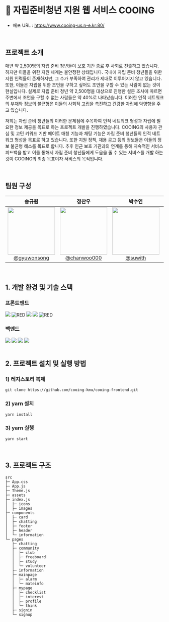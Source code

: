 # 🍭 자립준비청년 지원 웹 서비스 COOING

- 배포 URL : https://www.cooing-us.n-e.kr:80/

<!-- - 데모 영상 : -->

<br>

## 프로젝트 소개

매년 약 2,500명의 자립 준비 청년들이 보호 기간 종료 후 사회로 진출하고 있습니다. 하지만 이들을 위한 지원 체계는 불안정한 상태입니다. 국내에 자립 준비 청년들을 위한 지원 인력들이 존재하지만, 그 수가 부족하여 관리가 제대로 이루어지지 않고 있습니다. 또한, 이들은 자립을 위한 조언을 구하고 싶어도 조언을 구할 수 있는 사람이 없는 것이 현실입니다. 실제로 자립 준비 청년 약 2,500명을 대상으로 진행한 설문 조사에 따르면 주변에서 조언을 구할 수 없는 사람들은 약 40%로 나타났습니다. 이러한 인적 네트워크의 부재와 정보의 불균형은 이들의 사회적 고립을 촉진하고 건강한 자립에 악영향을 주고 있습니다.

저희는 자립 준비 청년들의 이러한 문제점에 주목하여 인적 네트워크 형성과 자립에 필요한 정보 제공을 목표로 하는 프로젝트 개발을 진행하였습니다. COOING의 사용자 관심 및 고민 키워드 기반 메이트 매칭 기능과 채팅 기능은 자립 준비 청년들의 인적 네트워크 형성을 목표로 하고 있습니다. 또한 지원 정책, 채용 공고 등의 정보들은 이들의 정보 불균형 해소를 목표로 합니다. 추후 인근 보호 기관과의 연계를 통해 지속적인 서비스 피드백을 받고 이를 통해서 자립 준비 청년들에게 도움을 줄 수 있는 서비스를 개발 하는 것이 COOING의 최종 목표이자 서비스의 목적입니다.

<br>

## 팀원 구성

<div align="center">

| **송규원** | **정찬우** | **박수연** | **유태근** | **김용민** |
| :------: |  :------: | :------: | :------: | :------: |
| [<img src="https://avatars.githubusercontent.com/u/81706832?v=4" height=150 width=150> <br/> @gyuwonsong](https://github.com/gyuwonsong) | [<img src="https://avatars.githubusercontent.com/u/66253711?v=4" height=150 width=150> <br/> @chanwoo000](https://github.com/chanwoo000) | [<img src="https://avatars.githubusercontent.com/u/85792738?v=4" height=150 width=150> <br/> @suwith](https://github.com/suwith) | [<img src="https://avatars.githubusercontent.com/u/66227661?v=4" height=150 width=150> <br/> @TaegeunYou](https://github.com/TaegeunYou) | [<img src="https://avatars.githubusercontent.com/u/127489230?v=4" height=150 width=150> <br/> @kym8821](https://github.com/kym8821) |

</div>

<br>

## 1. 개발 환경 및 기술 스택

### 프론트엔드

<img src="https://img.shields.io/badge/javascript-F7DF1E?style=for-the-badge&logo=javascript&logoColor=black"> <img alt="RED" src ="https://img.shields.io/badge/HTML5-E34F26.svg?&style=for-the-badge&logo=CSS3&logoColor=white"/> <img src="https://img.shields.io/badge/css-1572B6?style=for-the-badge&logo=css3&logoColor=white"> <img src="https://img.shields.io/badge/react-61DAFB?style=for-the-badge&logo=react&logoColor=black">  <img alt="RED" src ="https://img.shields.io/badge/Axios-5A29E4.svg?&style=for-the-badge&logo=Axios&logoColor=white"/>
### 백엔드
<img src="https://img.shields.io/badge/java-007396?style=for-the-badge&logo=java&logoColor=white"> <img src="https://img.shields.io/badge/mysql-4479A1?style=for-the-badge&logo=mysql&logoColor=white"> <img src="https://img.shields.io/badge/springboot-6DB33F?style=for-the-badge&logo=springboot&logoColor=white"> <img src="https://img.shields.io/badge/socket.io-010101?style=for-the-badge&logo=socket.io&logoColor=white">
<br>
<br>
## 2. 프로젝트 설치 및 실행 방법

### 1) 레지스토리 복제
   ```
   git clone https://github.com/cooing-kmu/cooing-frontend.git
   ```
### 2) yarn 설치
   ```
   yarn install
   ```
### 3) yarn 실행
   ```
   yarn start
   ```


<br>

## 3. 프로젝트 구조  


```
src
├─ App.css
├─ App.js
├─ Theme.js
├─ assets
├─ index.js
│  ├─ icons
│  ├─ images
├─ components
│  ├─ card
│  ├─ chatting
│  ├─ footer
│  ├─ header
│  └─ information
└─ pages
   ├─ chatting
   ├─ community
   │  ├─ club
   │  ├─ freeboard
   │  ├─ study
   │  └─ volunteer
   ├─ information
   ├─ mainpage
   │  ├─ alarm
   │  └─ mateinfo
   ├─ mypage
   │  ├─ checklist
   │  ├─ interest
   │  ├─ profile
   │  └─ think
   ├─ signin
   └─ signup
```

<br><br>
<!--
## 4. 역할 분담

### [이모지] [이름]

- **디자인**
    - 페이지 : 
- **개발**
    - 페이지 : 

<br>

-->
    



